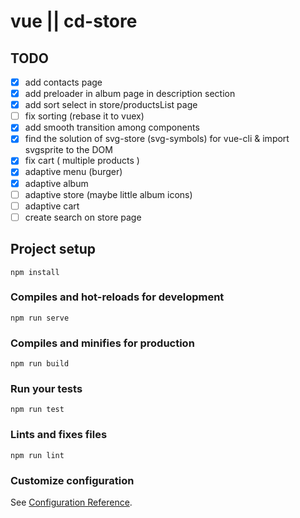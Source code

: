 # vue || cd-store

## TODO

- [x] add contacts page
- [x] add preloader in album page in description section
- [x] add sort select in store/productsList page
- [ ] fix sorting (rebase it to vuex)
- [x] add smooth transition among components
- [x] find the solution of svg-store (svg-symbols) for vue-cli & import svgsprite to the DOM
- [x] fix cart ( multiple products )
- [x] adaptive menu (burger)
- [x] adaptive album
- [ ] adaptive store (maybe little album icons)
- [ ] adaptive cart
- [ ] create search on store page

## Project setup
```
npm install
```

### Compiles and hot-reloads for development
```
npm run serve
```

### Compiles and minifies for production
```
npm run build
```

### Run your tests
```
npm run test
```

### Lints and fixes files
```
npm run lint
```

### Customize configuration
See [Configuration Reference](https://cli.vuejs.org/config/).
